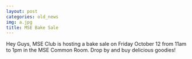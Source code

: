 ```yaml
---
layout: post
categories: old_news
img: a.jpg
title: MSE Bake Sale
---
```


Hey Guys,
MSE Club is hosting a bake sale on Friday October 12 from 11am to 1pm in the MSE Common Room. Drop by and buy delicious goodies!
